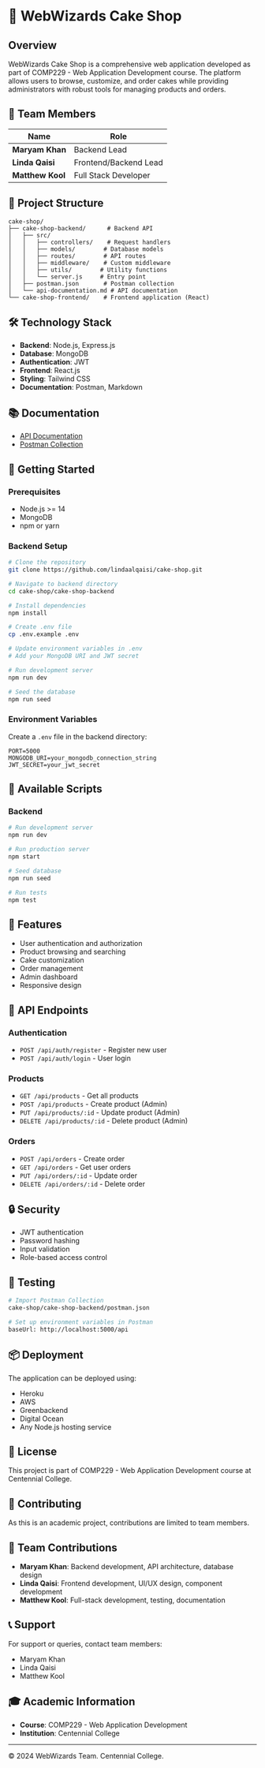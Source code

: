# 🍰 WebWizards Cake Shop

## Overview
WebWizards Cake Shop is a comprehensive web application developed as part of COMP229 - Web Application Development course. The platform allows users to browse, customize, and order cakes while providing administrators with robust tools for managing products and orders.

## 🚀 Team Members
| Name | Role |
|------|------|
| **Maryam Khan** | Backend Lead |
| **Linda Qaisi** | Frontend/Backend Lead |
| **Matthew Kool** | Full Stack Developer |

## 📁 Project Structure
```
cake-shop/
├── cake-shop-backend/      # Backend API
│   ├── src/
│   │   ├── controllers/    # Request handlers
│   │   ├── models/        # Database models
│   │   ├── routes/        # API routes
│   │   ├── middleware/    # Custom middleware
│   │   ├── utils/        # Utility functions
│   │   └── server.js     # Entry point
│   ├── postman.json       # Postman collection
│   └── api-documentation.md # API documentation
└── cake-shop-frontend/    # Frontend application (React)
```

## 🛠️ Technology Stack
- **Backend**: Node.js, Express.js
- **Database**: MongoDB
- **Authentication**: JWT
- **Frontend**: React.js
- **Styling**: Tailwind CSS
- **Documentation**: Postman, Markdown

## 📚 Documentation
- [API Documentation](/cake-shop-backend/api-documentation.md)
- [Postman Collection](/cake-shop-backend/postman.json)

## 🚀 Getting Started

### Prerequisites
- Node.js >= 14
- MongoDB
- npm or yarn

### Backend Setup
```bash
# Clone the repository
git clone https://github.com/lindaalqaisi/cake-shop.git

# Navigate to backend directory
cd cake-shop/cake-shop-backend

# Install dependencies
npm install

# Create .env file
cp .env.example .env

# Update environment variables in .env
# Add your MongoDB URI and JWT secret

# Run development server
npm run dev

# Seed the database
npm run seed
```

### Environment Variables
Create a `.env` file in the backend directory:
```env
PORT=5000
MONGODB_URI=your_mongodb_connection_string
JWT_SECRET=your_jwt_secret
```

## 🔑 Available Scripts

### Backend
```bash
# Run development server
npm run dev

# Run production server
npm start

# Seed database
npm run seed

# Run tests
npm test
```

## 🌟 Features
- User authentication and authorization
- Product browsing and searching
- Cake customization
- Order management
- Admin dashboard
- Responsive design

## 📝 API Endpoints

### Authentication
- `POST /api/auth/register` - Register new user
- `POST /api/auth/login` - User login

### Products
- `GET /api/products` - Get all products
- `POST /api/products` - Create product (Admin)
- `PUT /api/products/:id` - Update product (Admin)
- `DELETE /api/products/:id` - Delete product (Admin)

### Orders
- `POST /api/orders` - Create order
- `GET /api/orders` - Get user orders
- `PUT /api/orders/:id` - Update order
- `DELETE /api/orders/:id` - Delete order

## 🔒 Security
- JWT authentication
- Password hashing
- Input validation
- Role-based access control

## 🧪 Testing
```bash
# Import Postman Collection
cake-shop/cake-shop-backend/postman.json

# Set up environment variables in Postman
baseUrl: http://localhost:5000/api
```

## 📦 Deployment
The application can be deployed using:
- Heroku
- AWS
- Greenbackend
- Digital Ocean
- Any Node.js hosting service

## 📄 License
This project is part of COMP229 - Web Application Development course at Centennial College.

## 🤝 Contributing
As this is an academic project, contributions are limited to team members.

## 👥 Team Contributions
- **Maryam Khan**: Backend development, API architecture, database design
- **Linda Qaisi**: Frontend development, UI/UX design, component development
- **Matthew Kool**: Full-stack development, testing, documentation

## 📞 Support
For support or queries, contact team members:
- Maryam Khan
- Linda Qaisi
- Matthew Kool

## 🎓 Academic Information
- **Course**: COMP229 - Web Application Development
- **Institution**: Centennial College


---
© 2024 WebWizards Team. Centennial College.